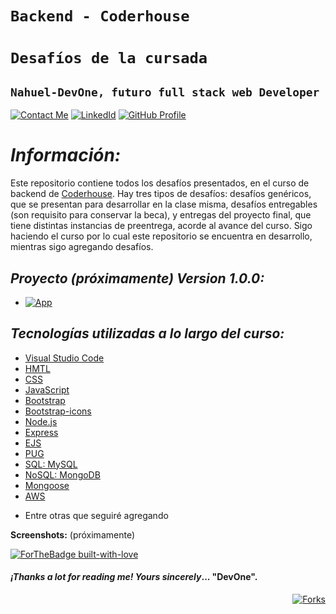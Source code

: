# **`Backend - Coderhouse`** 
# **`Desafíos de la cursada`**
## **`Nahuel-DevOne, futuro full stack web Developer`**

[![Contact Me](https://img.shields.io/badge/Email-informational?style=for-the-badge&logo=Mail.Ru&logoColor=fff&color=red)](mailto:nahue.developer1@gmail.com)
[![LinkedId](https://img.shields.io/badge/LinkedIn-informational?style=for-the-badge&logo=linkedin&logoColor=fff&color=blue)](https://www.linkedin.com/in/nahuel-developer/)
[![GitHub Profile](https://img.shields.io/badge/GitHub-informational?style=for-the-badge&logo=GitHub&logoColor=fff&color=23272d)](https://github.com/Nahuel-DevOne)

# *Información:*

Este repositorio contiene todos los desafíos presentados, en el curso de backend de [Coderhouse](https://www.coderhouse.com/). 
Hay tres tipos de desafíos: desafíos genéricos, que se presentan para desarrollar en la clase misma, desafíos entregables (son requisito para conservar la beca), y entregas del proyecto final, que tiene distintas instancias de preentrega, acorde al avance del curso.
Sigo haciendo el curso por lo cual este repositorio se encuentra en desarrollo, mientras sigo agregando desafíos.

## *Proyecto (próximamente) Version 1.0.0:*

- [![App](https://img.shields.io/badge/Ecommerce-informational?style=for-the-badge&logo=node.js&logoColor=fff&color=darkgreen)](https://nahuel-devone.github.io/alura-geek/)

<!-- - Se usa como base de datos MongoDB -->

## *Tecnologías utilizadas a lo largo del curso:*

- [Visual Studio Code](https://code.visualstudio.com/)
- [HMTL](https://developer.mozilla.org/es/docs/Web/HTML)
- [CSS](https://developer.mozilla.org/es/docs/Web/CSS)
- [JavaScript](https://developer.mozilla.org/es/docs/Web/JavaScript)
- [Bootstrap](https://getbootstrap.com/)
- [Bootstrap-icons](https://icons.getbootstrap.com/)
- [Node.js](https://nodejs.org/es/)
- [Express](https://expressjs.com/)
- [EJS](https://ejs.co/)
- [PUG](https://pugjs.org/api/getting-started.html)
- [SQL: MySQL](https://www.mysql.com/)
- [NoSQL: MongoDB](https://www.mongodb.com/es)
- [Mongoose](https://mongoosejs.com/) 
- [AWS](https://aws.amazon.com/es/) 
<!-- - [otras](https://developer.mozilla.org/es/docs/Web/CSS)  -->
- Entre otras que seguiré agregando

<!-- # *Sobre el flujo de compra:*

- [![Gif](https://img.shields.io/badge/Gif-informational?style=for-the-badge&logoColor=fff&color=23272d)](public/flujo-compra.gif) -->

**Screenshots:** (próximamente)

<!-- ### 1. Home:
## ![](img/readme/portada-alura-geek.png) -->

<!-- ### 2. Detalle del producto seleccionado:

## ![](public/images/flujo-compra/detalle-producto.png)

### 3. Carrito de compras, con productos seleccionados:

## ![](public/images/flujo-compra/carrito-compra.png)

### 4. Carrito de compras, con productos y formulario completo:

## ![](public/images/flujo-compra/carrito-compra-final.png)
### 5. Fin de la compra y mensaje al usuario:

## ![](public/images/flujo-compra/carrito-compra-final-mensaje.png)

### 6. Si no hay productos en el carrito:

## ![](public/images/flujo-compra/carrito-vacio.png) -->

[![ForTheBadge built-with-love](http://ForTheBadge.com/images/badges/built-with-love.svg)](https://GitHub.com/Nahuel-Devone/)

#### *¡Thanks a lot for reading me!* _Yours sincerely_... "**DevOne**".

<div align="right">

  <!-- Contador de forks -->
  [![Forks][forks-shield]][forks-url]

  <!-- MARKDOWN LINKS & IMAGES -->
  <!-- https://www.markdownguide.org/basic-syntax/#reference-style-links -->
  [forks-shield]: https://img.shields.io/github/forks/nahuel-devone/ReadMeTemplate?style=for-the-badge
  [forks-url]: https://github.com/nahuel-devone/alura-geek/ReadMeTemplate/network/members

</div>